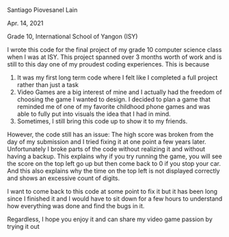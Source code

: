 Santiago Piovesanel Lain

Apr. 14, 2021

Grade 10, International School of Yangon (ISY)


I wrote this code for the final project of my grade 10 computer science class when I was at ISY. This project spanned over 3 months worth of work and is still to this day one of my proudest coding experiences.
This is because
  1) It was my first long term code where I felt like I completed a full project rather than just a task
  2) Video Games are a big interest of mine and I actually had the freedom of choosing the game I wanted to design. I decided to plan a game that reminded me of one of my favorite childhood phone games and was able to fully put into visuals the idea that I had in mind.
  3) Sometimes, I still bring this code up to show it to my friends.

However, the code still has an issue: The high score was broken from the day of my submission and I tried fixing it at one point a few years later. Unfortunately I broke parts of the code without realizing it and without having a backup.
This explains why if you try running the game, you will see the score on the top left go up but then come back to 0 if you stop your car.
And this also explains why the time on the top left is not displayed correctly and shows an excessive count of digits.

I want to come back to this code at some point to fix it but it has been long since I finished it and I would have to sit down for a few hours to understand how everything was done and find the bugs in it.

Regardless, I hope you enjoy it and can share my video game passion by trying it out
